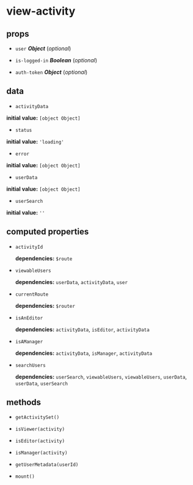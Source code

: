# view-activity 

## props 

- `user` ***Object*** (*optional*) 

- `is-logged-in` ***Boolean*** (*optional*) 

- `auth-token` ***Object*** (*optional*) 

## data 

- `activityData` 

**initial value:** `[object Object]` 

- `status` 

**initial value:** `'loading'` 

- `error` 

**initial value:** `[object Object]` 

- `userData` 

**initial value:** `[object Object]` 

- `userSearch` 

**initial value:** `''` 

## computed properties 

- `activityId` 

   **dependencies:** `$route` 

- `viewableUsers` 

   **dependencies:** `userData`, `activityData`, `user` 

- `currentRoute` 

   **dependencies:** `$router` 

- `isAnEditor` 

   **dependencies:** `activityData`, `isEditor`, `activityData` 

- `isAManager` 

   **dependencies:** `activityData`, `isManager`, `activityData` 

- `searchUsers` 

   **dependencies:** `userSearch`, `viewableUsers`, `viewableUsers`, `userData`, `userData`, `userSearch` 


## methods 

- `getActivitySet()` 

- `isViewer(activity)` 

- `isEditor(activity)` 

- `isManager(activity)` 

- `getUserMetadata(userId)` 

- `mount()` 

